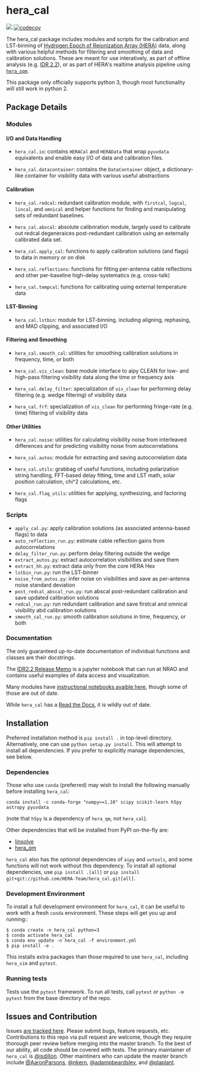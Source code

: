 # hera_cal
[![](https://github.com/HERA-Team/hera_cal/workflows/Run%20Tests/badge.svg?branch=master)](https://github.com/HERA-Team/hera_cal/actions)
[![codecov](https://codecov.io/gh/HERA-Team/hera_cal/branch/master/graph/badge.svg)](https://codecov.io/gh/HERA-Team/hera_cal)


The hera_cal package includes modules and scripts for the calibration and LST-binning of [Hydrogen Epoch of Reionization Array (HERA)](http://reionization.org/) data, along with various helpful methods for filtering and smoothing of data and calibration solutions. These are meant for use interatively, as part of offline analysis (e.g. [IDR 2.2](http://reionization.org/manual_uploads/HERA069_IDR2.2_Memo_v2.html)), or as part of HERA's realtime analysis pipeline using [`hera_opm`](https://github.com/HERA-Team/hera_opm/).

This package only officially supports python 3, though most functionality will still work in python 2.

## Package Details

### Modules


#### I/O and Data Handling

* `hera_cal.io`: contains `HERACal` and `HERAData` that wrap `pyuvdata` equivalents and enable easy I/O of data and calibration files.

* `hera_cal.datacontainer`: contains the `DataContainer` object, a dictionary-like container for visibility data with various useful abstractions

#### Calibration

* `hera_cal.redcal`: redundant calibration module, with `firstcal`, `logcal`, `lincal`, and `omnical` and helper functions for finding and manipulating sets of redundant baselines.

* `hera_cal.abscal`: absolute calibnration module, largely used to calibrate out redcal degeneraices post-redundant calibration using an externally calibrated data set.

* `hera_cal.apply_cal`: functions to apply calibration solutions (and flags) to data in memory or on disk

* `hera_cal.reflections`: functions for fitting per-antenna cable reflections and other per-baseline high-delay systematics (e.g. cross-talk)

* `hera_cal.tempcal`: functions for calibrating using external temperature data


#### LST-Binning

* `hera_cal.lstbin`: module for LST-binning, including aligning, rephasing, and MAD clipping, and associated I/O


#### Filtering and Smoothing

* `hera_cal.smooth_cal`: utilities for smoothing calibration solutions in frequency, time, or both

* `hera_cal.vis_clean`: base module interface to aipy CLEAN for low- and high-pass filtering visibility data along the time or frequency axis

* `hera_cal.delay_filter`: specialization of `vis_clean` for performing delay filtering (e.g. wedge filtering) of visibility data

* `hera_cal.frf`: specialization of `vis_clean` for performing fringe-rate (e.g. time) filtering of visibility data

#### Other Utilities

* `hera_cal.noise`: utilities for calculating visibility noise from interleaved differences and for predicting visibility noise from autocorrelations

* `hera_cal.autos`: module for extracting and saving autocorrelation data

* `hera_cal.utils`: grabbag of useful functions, including polarization string handling, FFT-based delay fitting, time and LST math, solar position calculation, chi^2 calculations, etc.

* `hera_cal.flag_utils`: utilities for applying, synthesizing, and factoring flags


### Scripts


* `apply_cal.py`: apply calibration solutions (as associated antenna-based flags) to data
* `auto_reflection_run.py`: estimate cable reflection gains from autocorrelations
* `delay_filter_run.py`: perform delay filtering outside the wedge
* `extract_autos.py`: extract autocorrelation visibilities and save them
* `extract_hh.py`: extract data only from the core HERA Hex
* `lstbin_run.py`: run the LST-binner
* `noise_from_autos.py`: infer noise on visibilities and save as per-antenna noise standard deviation
* `post_redcal_abscal_run.py`: run abscal post-redundant calibration and save updated calibration solutions
* `redcal_run.py`: run redundant calibration and save firstcal and omnical visibility abd calibration solutions
* `smooth_cal_run.py`: smooth calibration solutions in time, frequency, or both

### Documentation

The only guaranteed up-to-date documentation of individual functions and classes are their docstrings.

The [IDR2.2 Release Memo](https://github.com/HERA-Team/hera_sandbox/blob/master/jsd/IDR2_2/IDR2.2_Memo.ipynb) is a jupyter notebook that can run at NRAO and contains useful examples of data access and visualization.

Many modules have [instructional notebooks avaible here](../tree/master/scripts/notebooks), though some of those are out of date.

While `hera_cal` has a [Read the Docs](http://hera_cal.readthedocs.io/en/latest/), it is wildly out of date.


## Installation
Preferred installation method is `pip install .` in top-level directory. Alternatively,
one can use `python setup.py install`. This will attempt to install all dependencies.
If you prefer to explicitly manage dependencies, see below.

### Dependencies
Those who use `conda` (preferred) may wish to install the following manually before
installing `hera_cal`:

`conda install -c conda-forge "numpy>=1.10" scipy scikit-learn h5py astropy pyuvdata`

(note that `h5py` is a dependency of `hera_qm`, not `hera_cal`).

Other dependencies that will be installed from PyPI on-the-fly are:
* [linsolve](https://github.com/HERA-Team/linsolve)
* [hera_qm](https://github.com/HERA-Team/hera_qm)

`hera_cal` also has the _optional_ dependencies of `aipy` and `uvtools`, and some
functions will not work without this dependency. To install all optional dependencies, use
`pip install .[all]` or `pip install git+git://github.com/HERA-Team/hera_cal.git[all]`.

### Development Environment
To install a full development environment for `hera_cal`, it can be useful to work with
a fresh `conda` environment. These steps will get you up and running::

    $ conda create -n hera_cal python=3
    $ conda activate hera_cal
    $ conda env update -n hera_cal -f environment.yml
    $ pip install -e .

This installs extra packages than those required to use `hera_cal`, including `hera_sim`
and `pytest`.

### Running tests
Tests use the `pytest` framework. To run all tests, call `pytest` or
`python -m pytest` from the base directory of the repo.

## Issues and Contribution

Issues [are tracked here](https://github.com/HERA-Team/hera_cal/issues). Please submit bugs, feature requests, etc. Contributions to this repo via pull request are welcome, though they require thorough peer review before merging into the master branch. To the best of our ability, all code should be covered with tests. The primary maintainer of `hera_cal` is [@jsdillon](https://github.com/jsdillon). Other maintiners who can update the master branch include [@AaronParsons](https://github.com/AaronParsons), [@nkern](https://github.com/nkern), [@adampbeardsley](https://github.com/adampbeardsley), and [@plaplant](https://github.com/plaplant).

